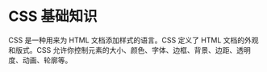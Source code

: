 # CSS 基础知识

CSS 是一种用来为 HTML 文档添加样式的语言。CSS 定义了 HTML 文档的外观和版式。CSS 允许你控制元素的大小、颜色、字体、边框、背景、边距、透明度、动画、轮廓等。
